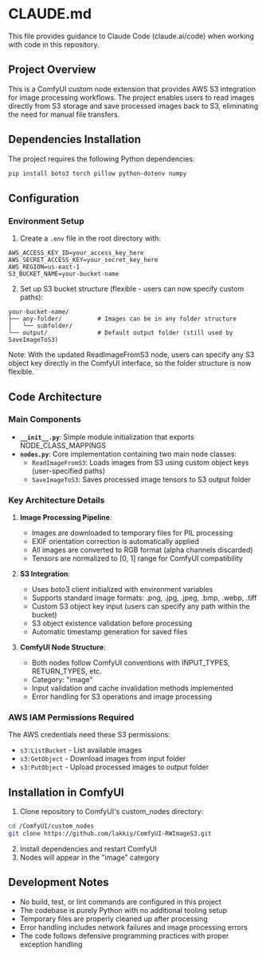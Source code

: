 # CLAUDE.md

This file provides guidance to Claude Code (claude.ai/code) when working with code in this repository.

## Project Overview

This is a ComfyUI custom node extension that provides AWS S3 integration for image processing workflows. The project enables users to read images directly from S3 storage and save processed images back to S3, eliminating the need for manual file transfers.

## Dependencies Installation

The project requires the following Python dependencies:
```bash
pip install boto3 torch pillow python-dotenv numpy
```

## Configuration

### Environment Setup
1. Create a `.env` file in the root directory with:
```env
AWS_ACCESS_KEY_ID=your_access_key_here
AWS_SECRET_ACCESS_KEY=your_secret_key_here
AWS_REGION=us-east-1
S3_BUCKET_NAME=your-bucket-name
```

2. Set up S3 bucket structure (flexible - users can now specify custom paths):
```
your-bucket-name/
├── any-folder/          # Images can be in any folder structure
│   └── subfolder/
└── output/              # Default output folder (still used by SaveImageToS3)
```

Note: With the updated ReadImageFromS3 node, users can specify any S3 object key directly in the ComfyUI interface, so the folder structure is now flexible.

## Code Architecture

### Main Components

- **`__init__.py`**: Simple module initialization that exports NODE_CLASS_MAPPINGS
- **`nodes.py`**: Core implementation containing two main node classes:
  - `ReadImageFromS3`: Loads images from S3 using custom object keys (user-specified paths)
  - `SaveImageToS3`: Saves processed image tensors to S3 output folder

### Key Architecture Details

1. **Image Processing Pipeline**:
   - Images are downloaded to temporary files for PIL processing
   - EXIF orientation correction is automatically applied
   - All images are converted to RGB format (alpha channels discarded)
   - Tensors are normalized to [0, 1] range for ComfyUI compatibility

2. **S3 Integration**:
   - Uses boto3 client initialized with environment variables
   - Supports standard image formats: .png, .jpg, .jpeg, .bmp, .webp, .tiff
   - Custom S3 object key input (users can specify any path within the bucket)
   - S3 object existence validation before processing
   - Automatic timestamp generation for saved files

3. **ComfyUI Node Structure**:
   - Both nodes follow ComfyUI conventions with INPUT_TYPES, RETURN_TYPES, etc.
   - Category: "image" 
   - Input validation and cache invalidation methods implemented
   - Error handling for S3 operations and image processing

### AWS IAM Permissions Required

The AWS credentials need these S3 permissions:
- `s3:ListBucket` - List available images
- `s3:GetObject` - Download images from input folder  
- `s3:PutObject` - Upload processed images to output folder

## Installation in ComfyUI

1. Clone repository to ComfyUI's custom_nodes directory:
```bash
cd /ComfyUI/custom_nodes
git clone https://github.com/lakkiy/ComfyUI-RWImageS3.git
```

2. Install dependencies and restart ComfyUI
3. Nodes will appear in the "image" category

## Development Notes

- No build, test, or lint commands are configured in this project
- The codebase is purely Python with no additional tooling setup
- Temporary files are properly cleaned up after processing
- Error handling includes network failures and image processing errors
- The code follows defensive programming practices with proper exception handling